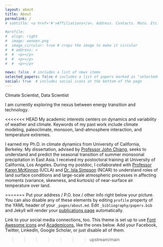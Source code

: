 ```yaml
---
layout: about
title: About
permalink: /
# subtitle: <a href='#'>Affiliations</a>. Address. Contacts. Moto. Etc.

#profile:
#  align: right
#  image: wenwen.png
#  image_circular: true # crops the image to make it circular
#  # address: >
#  #  <p></p>
#  #  <p></p>
#  #  <p></p>

news: false  # includes a list of news items
selected_papers: false # includes a list of papers marked as "selected={true}"
social: true  # includes social icons at the bottom of the page
---
```

Climate Scientist, Data Scientist

I am currently exploring the nexus between energy transition and technology. 

<<<<<<< HEAD
My academic interests centers on dynamics and variability of weather and climate. Keywords of my past work include climate modeling, paleoclimate, monsoon, land-atmosphere interaction, and temperature extremes. 

I earned my Ph.D. in climate dynamics from University of California, Berkeley. My dissertation, advised by [Professor John Chiang](https://pages.github.berkeley.edu/jch-chiang/webpage/), seeks to understand and predict the seasonal transition of summer monsoonal precipitation in East Asia. I received my postoctoral training at University of California, Los Angeles. During my postdoc, I collaborated with [Professor Karen McKinnon](https://karenamckinnon.github.io/) (UCLA) and [Dr. Isla Simpson](https://staff.ucar.edu/users/islas) (NCAR) to understand roles of land surface conditions and large-scale atmospheric processes in affecting moments (variance, skewness, and kurtosis) of near-surface air temperature over land. 

=======
Put your address / P.O. box / other info right below your picture. You can also disable any of these elements by editing `profile` property of the YAML header of your `_pages/about.md`. Edit `_bibliography/papers.bib` and Jekyll will render your [publications page](/al-folio/publications/) automatically.

Link to your social media connections, too. This theme is set up to use [Font Awesome icons](https://fontawesome.com/) and [Academicons](https://jpswalsh.github.io/academicons/), like the ones below. Add your Facebook, Twitter, LinkedIn, Google Scholar, or just disable all of them.
>>>>>>> upstream/main
